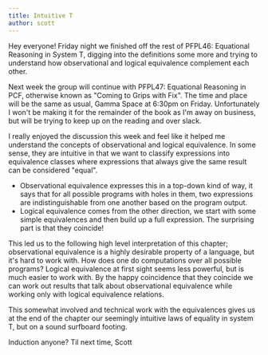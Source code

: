 ```yaml
---
title: Intuitive T
author: scott
---
```


Hey everyone!
Friday night we finished off the rest of PFPL46: Equational Reasoning in System T, digging into the definitions some more and trying to understand how observational and logical equivalence complement each other.

Next week the group will continue with PFPL47: Equational Reasoning in PCF, otherwise known as "Coming to Grips with Fix".  The time and place will be the same as usual, Gamma Space at 6:30pm on Friday.  Unfortunately I won't be making it for the remainder of the book as I'm away on business, but will be trying to keep up on the reading and over slack.

I really enjoyed the discussion this week and feel like it helped me understand the concepts of observational and logical equivalence.  In some sense, they are intuitive in that we want to classify expressions into equivalence classes where expressions that always give the same result can be considered "equal".  

- Observational equivalence expresses this in a top-down kind of way, it says that for all possible programs with holes in them, two expressions are indistinguishable from one another based on the program output.
- Logical equivalence comes from the other direction, we start with some simple equivalences and then build up a full expression.  The surprising part is that they coincide!

This led us to the  following high level interpretation of this chapter; observational equivalence  is a highly desirable property of a language, but it's hard to work with.  How does one do computations over all possible programs?  Logical equivalence at first sight seems less powerful, but is much easier to work with.  By the happy coincidence that they coincide we can work out results that talk about observational equivalence while working only with logical equivalence relations.

This somewhat involved and technical work with the equivalences gives us at the end of the chapter our seemingly intuitive laws of equality in system T, but on a sound surfboard footing.  

Induction anyone?
Til next time,
Scott

